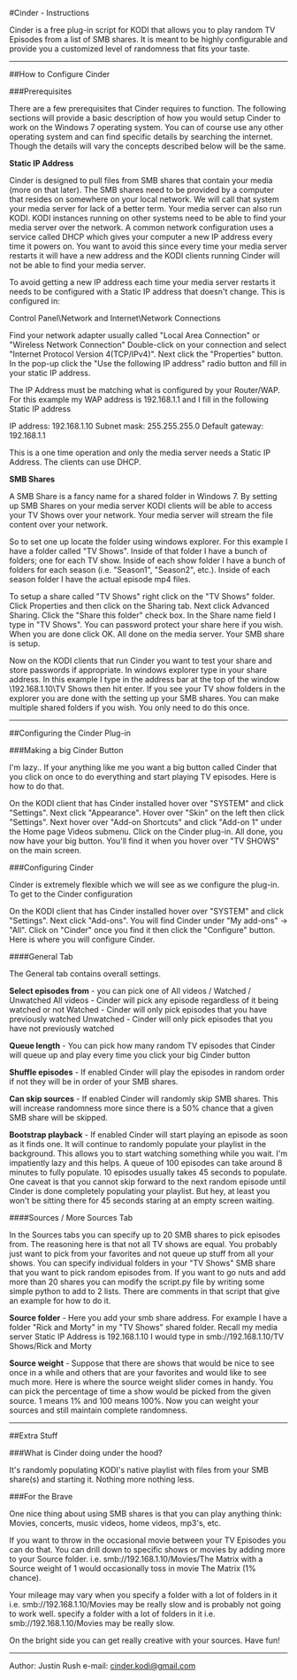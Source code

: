 #Cinder - Instructions

Cinder is a free plug-in script for KODI that allows you to play random TV Episodes from a list of SMB shares.
It is meant to be highly configurable and provide you a customized level of randomness that fits your taste.

------------------------------------------------------------------------------------------------------------

##How to Configure Cinder

###Prerequisites

There are a few prerequisites that Cinder requires to function. 
The following sections will provide a basic description of how you would setup Cinder to work on the 
Windows 7 operating system. You can of course use any other operating system and can find specific details
by searching the internet. Though the details will vary the concepts described below will be the same. 


**Static IP Address**

Cinder is designed to pull files from SMB shares that contain your media (more on that later). 
The SMB shares need to be provided by a computer that resides on somewhere on your local network.
We will call that system your media server for lack of a better term. Your media server can also run KODI.
KODI instances running on other systems need to be able to find your media server over the network. 
A common network configuration uses a service called DHCP which gives your computer a new IP address 
every time it powers on. You want to avoid this since every time your media server restarts it will have
a new address and the KODI clients running Cinder will not be able to find your media server.

To avoid getting a new IP address each time your media server restarts it needs to be configured with a
Static IP address that doesn't change. This is configured in:

Control Panel\Network and Internet\Network Connections 

Find your network adapter usually called "Local Area Connection" or "Wireless Network Connection"
Double-click on your connection and select "Internet Protocol Version 4(TCP/IPv4)". 
Next click the "Properties" button.
In the pop-up click the "Use the following IP address" radio button and fill in your static IP address.

The IP Address must be matching what is configured by your Router/WAP. For this example my WAP address is
192.168.1.1 and I fill in the following Static IP address

IP address: 192.168.1.10
Subnet mask: 255.255.255.0
Default gateway: 192.168.1.1

This is a one time operation and only the media server needs a Static IP Address. The clients can use DHCP.


**SMB Shares** 

A SMB Share is a fancy name for a shared folder in Windows 7. By setting up SMB Shares on your media server
KODI clients will be able to access your TV Shows over your network. Your media server will stream the file
content over your network.

So to set one up locate the folder using windows explorer. For this example I have a folder called "TV Shows". 
Inside of that folder I have a bunch of folders; one for each TV show. Inside of each show folder I have
a bunch of folders for each season (i.e. "Season1", "Season2", etc.). Inside of each season folder I have
the actual episode mp4 files.

To setup a share called "TV Shows" right click on the "TV Shows" folder. Click Properties and then click on
the Sharing tab. Next click Advanced Sharing. Click the "Share this folder" check box. In the Share name
field I type in "TV Shows". You can password protect your share here if you wish. When you are done click OK.
All done on the media server. Your SMB share is setup.

Now on the KODI clients that run Cinder you want to test your share and store passwords if appropriate.
In windows explorer type in your share address. In this example I type in the address bar at the top of the
window \\192.168.1.10\TV Shows then hit enter. If you see your TV show folders in the explorer you are
done with the setting up your SMB shares. You can make multiple shared folders if you wish. 
You only need to do this once.


------------------------------------------------------------------------------------------------------------


##Configuring the Cinder Plug-in

###Making a big Cinder Button

I'm lazy.. If your anything like me you want a big button called Cinder that you click on once 
to do everything and start playing TV episodes. Here is how to do that.

On the KODI client that has Cinder installed hover over "SYSTEM" and click "Settings". Next click "Appearance".
Hover over "Skin" on the left then click "Settings". Next hover over "Add-on Shortcuts" and click "Add-on 1" 
under the Home page Videos submenu. Click on the Cinder plug-in. All done, you now have your big button.
You'll find it when you hover over "TV SHOWS" on the main screen.


###Configuring Cinder

Cinder is extremely flexible which we will see as we configure the plug-in. To get to the Cinder configuration

On the KODI client that has Cinder installed hover over "SYSTEM" and click "Settings". Next click "Add-ons". 
You will find Cinder under "My add-ons" -> "All". Click on "Cinder" once you find it then click the 
"Configure" button. Here is where you will configure Cinder.

####General Tab 

  The General tab contains overall settings.

  **Select episodes from** - you can pick one of All videos / Watched / Unwatched
            All videos - Cinder will pick any episode regardless of it being watched or not
               Watched - Cinder will only pick episodes that you have previously watched
             Unwatched - Cinder will only pick episodes that you have not previously watched

  **Queue length** - You can pick how many random TV episodes that Cinder will queue up and play every time
                 you click your big Cinder button

  **Shuffle episodes** - If enabled Cinder will play the episodes in random order if not they will be in order
                     of your SMB shares.

  **Can skip sources** - If enabled Cinder will randomly skip SMB shares. This will increase randomness more
                     since there is a 50% chance that a given SMB share will be skipped.

  **Bootstrap playback** - If enabled Cinder will start playing an episode as soon as it finds one. It will
                       continue to randomly populate your playlist in the background. This allows you to
                       start watching something while you wait. I'm impatiently lazy and this helps.
                       A queue of 100 episodes can take around 8 minutes to fully populate. 
                       10 episodes usually takes 45 seconds to populate. One caveat is that you cannot
                       skip forward to the next random episode until Cinder is done completely populating 
                       your playlist. But hey, at least you won't be sitting there for 45 seconds staring
                       at an empty screen waiting.


####Sources / More Sources Tab

  In the Sources tabs you can specify up to 20 SMB shares to pick episodes from. The reasoning here is that
  not all TV shows are equal. You probably just want to pick from your favorites and not queue up stuff from
  all your shows.  You can specify individual folders in your "TV Shows" SMB share that you want to pick 
  random episodes from. If you want to go nuts and add more than 20 shares you can modify the script.py
  file by writing some simple python to add to 2 lists. There are comments in that script that give an
  example for how to do it.

  **Source folder** - Here you add your smb share address. For example I have a folder "Rick and Morty" in my
                  "TV Shows" shared folder. Recall my media server Static IP Address is 192.168.1.10
                  I would type in smb://192.168.1.10/TV Shows/Rick and Morty 

  **Source weight** - Suppose that there are shows that would be nice to see once in a while and others that
                  are your favorites and would like to see much more. Here is where the source weight
                  slider comes in handy. You can pick the percentage of time a show would be picked from
                  the given source. 1 means 1% and 100 means 100%. Now you can weight your sources and
                  still maintain complete randomness.


------------------------------------------------------------------------------------------------------------

##Extra Stuff

###What is Cinder doing under the hood?

It's randomly populating KODI's native playlist with files from your SMB share(s) and starting it. 
Nothing more nothing less.


###For the Brave

One nice thing about using SMB shares is that you can play anything think: Movies, concerts, music videos,
home videos, mp3's, etc.

If you want to throw in the occasional movie between your TV Episodes you can do that. You can drill down
to specific shows or movies by adding more to your Source folder. i.e. smb://192.168.1.10/Movies/The Matrix 
with a Source weight of 1 would occasionally toss in movie The Matrix (1% chance). 

Your mileage may vary when you specify a folder with a lot of folders in it 
i.e. smb://192.168.1.10/Movies may be really slow and is probably not going to work well. 
specify a folder with a lot of folders in it i.e. smb://192.168.1.10/Movies may be really slow.

On the bright side you can get really creative with your sources. Have fun!



------------------------------------------------------------------------------------------------------------

Author: Justin Rush
e-mail: cinder.kodi@gmail.com

